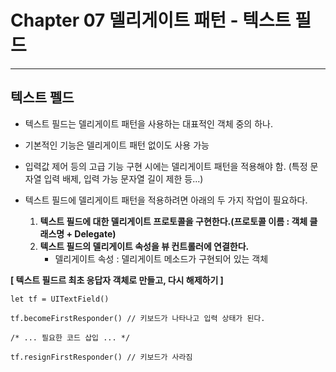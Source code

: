 # Chapter 07 델리게이트 패턴 - 텍스트 필드
----
## 텍스트 펠드
- 텍스트 필드는 델리게이트 패턴을 사용하는 대표적인 객체 중의 하나.
- 기본적인 기능은 델리게이트 패턴 없이도 사용 가능
- 입력값 제어 등의 고급 기능 구현 시에는 델리게이트 패턴을 적용해야 함. (특정 문자열 입력 배제, 입력 가능 문자열 길이 제한 등...)

- 텍스트 필드에 델리게이트 패턴을 적용하려면 아래의 두 가지 작업이 필요하다.
  1. **텍스트 필드에 대한 델리게이트 프로토콜을 구현한다.(프로토콜 이름 : 객체 클래스명 + Delegate)**
  2. **텍스트 필드의 델리게이트 속성을 뷰 컨트롤러에 연결한다.**
     - 델리게이트 속성 : 델리게이트 메소드가 구현되어 있는 객체 

**[ 텍스트 필드르 최초 응답자 객체로 만들고, 다시 해제하기 ]**
```
let tf = UITextField()

tf.becomeFirstResponder() // 키보드가 나타나고 입력 상태가 된다.

/* ... 필요한 코드 삽입 ... */

tf.resignFirstResponder() // 키보드가 사라짐
```